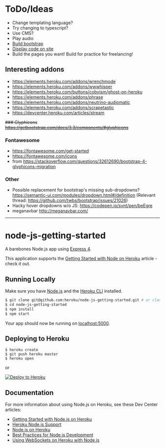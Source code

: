 # ToDo/Ideas
- Change templating language?
- Try changing to typescript?
- Use CMS?
- Play audio
- [Build bootstrap](http://getbootstrap.com/docs/4.1/getting-started/webpack/)
- [Display code on site](http://getbootstrap.com/docs/4.1/content/code/)
- Build the pages you want! Build for practice for freelancing!

## Interesting addons
- https://elements.heroku.com/addons/wrenchmode
- https://elements.heroku.com/addons/wwwhisper
- https://elements.heroku.com/buttons/cobyism/ghost-on-heroku
- https://elements.heroku.com/addons/phrase
- https://elements.heroku.com/addons/neutrino-audiomatic
- https://elements.heroku.com/addons/scrapetastic
- https://devcenter.heroku.com/articles/stream

~~### Glyphicons
https://getbootstrap.com/docs/3.3/components/#glyphicons~~

### Fontawesome
- https://fontawesome.com/get-started
- https://fontawesome.com/icons
- from https://stackoverflow.com/questions/32612690/bootstrap-4-glyphicons-migration

### Other
- Possible replacement for bootstrap's missing sub-dropdowns? https://semantic-ui.com/modules/dropdown.html#/definition
(Relevant thread: https://github.com/twbs/bootstrap/issues/21026)
- Hacky hover dropdowns w/o JS: https://codepen.io/svnt/pen/beEgre
- meganavbar http://meganavbar.com/

---

# node-js-getting-started

A barebones Node.js app using [Express 4](http://expressjs.com/).

This application supports the [Getting Started with Node on Heroku](https://devcenter.heroku.com/articles/getting-started-with-nodejs) article - check it out.

## Running Locally

Make sure you have [Node.js](http://nodejs.org/) and the [Heroku CLI](https://cli.heroku.com/) installed.

```sh
$ git clone git@github.com:heroku/node-js-getting-started.git # or clone your own fork
$ cd node-js-getting-started
$ npm install
$ npm start
```

Your app should now be running on [localhost:5000](http://localhost:5000/).

## Deploying to Heroku

```
$ heroku create
$ git push heroku master
$ heroku open
```
or

[![Deploy to Heroku](https://www.herokucdn.com/deploy/button.png)](https://heroku.com/deploy)

## Documentation

For more information about using Node.js on Heroku, see these Dev Center articles:

- [Getting Started with Node.js on Heroku](https://devcenter.heroku.com/articles/getting-started-with-nodejs)
- [Heroku Node.js Support](https://devcenter.heroku.com/articles/nodejs-support)
- [Node.js on Heroku](https://devcenter.heroku.com/categories/nodejs)
- [Best Practices for Node.js Development](https://devcenter.heroku.com/articles/node-best-practices)
- [Using WebSockets on Heroku with Node.js](https://devcenter.heroku.com/articles/node-websockets)

